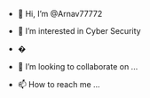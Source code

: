 - 👋 Hi, I’m @Arnav77772
- 👀 I’m interested in Cyber Security
- �

- 💞️ I’m looking to collaborate on ...
- 📫 How to reach me ...

<!---
Arnav77772/Arnav77772 is a ✨ special ✨ repository because its `README.md` (this file) appears on your GitHub profile.
You can click the Preview link to take a look at your changes.
--->
